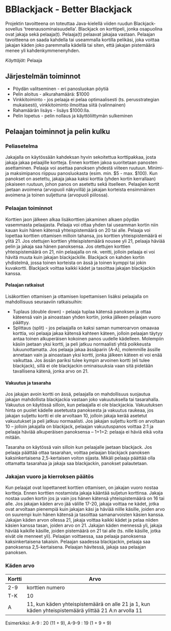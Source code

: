 # BBlackjack - Better Blackjack
Projektin tavoitteena on toteuttaa Java-kielellä viiden ruudun Blackjack-sovellus 'treenausominaisuudella'. Blackjack on korttipeli,
jonka osapuolina ovat jakaja sekä pelaaja(t). Pelaaja(t) pelaavat jakajaa vastaan. Pelaajan tavoitteena on
saada kahdella tai useammalla kortilla pelikäsi, joka voittaa jakajan käden joko paremmalla kädellä tai siten, että
jakajan pistemäärä menee yli kahdenkymmenenyhden.

*Käyttäjät:* Pelaaja

## Järjestelmän toiminnot
* Pöydän valitseminen - eri panosluokan pöytiä
* Pelin aloitus - alkurahamäärä: $1000
* Vinkkitoiminto - jos pelaaja ei pelaa optimaalisesti (ts. perusstrategian mukaisesti), vinkkitoiminto ilmoittaa siitä (valinnainen)
* Rahamäärän lisäys - lisäys $1000:lla.
* Pelin lopetus - pelin nollaus ja käyttöliittymän sulkeminen

## Pelaajan toiminnot ja pelin kulku
### Peliasetelma
Jakajalla on käytössään kahdeksan hyvin sekoitettua korttipakkaa, josta jakaja jakaa pelaajille kortteja.
Ennen korttien jakoa suoritetaan panosten asettaminen. Pelaaja voi asettaa panoksen yhdestä viiteen ruutuun.
Minimi- ja maksimipanos riippuu panosluokasta (esim. min. $5 - max. $100). Kun panokset on asetettu, jakaja jakaa kaksi
korttia (yhden kortin kerrallaan) jokaiseen ruutuun, johon panos on asetettu sekä itselleen. Pelaajien kortit jaetaan
avoimena (arvopuoli näkyvillä) ja jakajan korteista ensimmäinen avoimena ja toinen suljettuna (arvopuoli piilossa).

### Pelaajan toiminnot
Korttien jaon jälkeen alkaa lisäkorttien jakaminen alkaen pöydän vasemmasta pelaajasta. Pelaaja voi ottaa yhden tai useamman kortin
niin kauan kuin hänen kätensä yhteispistemäärä on 20 tai alle. Pelaaja voi lopettaa korttien ottamisen milloin tahansa,
jos korttien yhteispistemäärä ei ylitä 21. Jos otettujen korttien yhteispistemäärä nousee yli 21, pelaaja häviää pelin ja jakaja
saa hänen panoksensa. Jos otettujen korttien yhteispistemäärä on 21, niin pelaajalla on nk. ventti, jolloin pelaaja ei voi hävitä muuta kuin jakajan blackjackille. Blackjack on kahden kortin yhdistelmä, jossa toinen korteista on ässä ja toinen kymppi
tai jokin kuvakortti. Blackjack voittaa kaikki kädet ja tasoittaa jakajan blackjackin kanssa.

#### Pelaajan ratkaisut
Lisäkorttien ottamisen ja ottamisen lopettamisen lisäksi pelaajalla on mahdollisuus seuraaviin ratkaisuihin:
* Tuplaus (double down) - pelaaja tuplaa kätensä panoksen ja ottaa käteensä vain ja ainoastaan yhden kortin, jonka jälkeen pelaajan
vuoro päättyy.
* Splittaus (split) - jos pelaajalla on kaksi saman numeroarvon omaavaa korttia, voi pelaaja jakaa kätensä kahteen käteen, jolloin
pelaajan täytyy antaa toinen alkuperäisen kokoinen panos uudelle kädelleen. Molempiin käsiin jaetaan yksi kortti, ja peli jatkuu
normaalisti yhtä poikkeusta lukuunottamatta. Jos pelaaja jakaa ässäparin (A-A), molemmille ässille annetaan vain ja ainoastaan yksi
kortti, jonka jälkeen käteen ei voi enää vaikuttaa. Jos ässän pariksi tulee kympin arvoinen kortti (eli tulee blackjack), sillä ei ole
blackjackin ominaisuuksia vaan sitä pidetään tavallisena kätenä, jonka arvo on 21.

#### Vakuutus ja tasaraha
Jos jakajan avoin kortti on ässä, pelaajalla on mahdollisuus suojautua jakajan mahdollista blackjackia vastaan joko vakuutuksella tai
tasarahalla. Vakuutus on käytössä silloin, kun pelaajalla ei ole blackjackia. Vakuutuksen hinta on puolet kädelle asetetusta panoksesta
ja vakuutus raukeaa, jos jakajan suljettu kortti ei ole arvoltaan 10, jolloin jakaja kerää asetetut vakuutukset ja peli jatkuu normaalisti.
Jos jakajan suljettu kortti on arvoltaan 10 – jolloin jakajalla on blackjack, pelaajan vakuutuspanos voittaa 2:1 ja pelaaja häviää
alkuperäisen panoksensa – 1+1=2: pelaaja ei häviä eikä voita mitään.

Tasaraha on käytössä vain silloin kun pelaajalle jaetaan blackjack. Jos pelaaja päättää ottaa tasarahan, voittaa pelaajan blackjack
panoksen kaksinkertaisena 2,5-kertaisen voiton sijasta. Mikäli pelaaja päättää olla ottamatta tasarahaa ja jakaja saa blackjackin,
panokset palautetaan.

### Jakajan vuoro ja kierroksen päätös
Kun pelaajat ovat lopettaneet korttien ottamisen, on jakajan vuoro nostaa kortteja. Ennen korttien nostamista jakaja kääntää suljetun
korttinsa. Jakaja nostaa uuden kortin jos ja vain jos hänen kätensä yhteispistemäärä on 16 tai alle. Jos jakajan käden arvo jää välille
17-20, jakaja voittaa ne kädet, jotka ovat arvoltaan pienempiä kuin jakajan käsi ja häviää niille käsille, joiden arvo on suurempi kuin
hänen kätensä ja tasoittaa samanarvoisten käsien kanssa. Jakajan käden arvon ollessa 21, jakaja voittaa kaikki kädet ja pelaa niiden käsien
kanssa tasan, joiden arvo on 21. Jakajan käden mennessä yli, jakaja häviää kaikille käsille, joiden pistemäärä on 21 tai alle (ts.
nille käsille, jotka eivät ole menneet yli). Pelaajan voittaessa, saa pelaaja panoksensa kaksinkertaisena takaisin. Pelaajan saadessa
blackjackin, pelaaja saa panoksensa 2,5-kertaisena. Pelaajan hävitessä, jakaja saa pelaajan panoksen.

### Käden arvo

Kortti | Arvo 
-------|----------------------------------------------
2-9    | korttien numero
T-K    | 10
A      | 11, kun käden yhteispistemäärä on alle 21 ja 1, kun käden yhteispistemäärä ylittää 21 A:n arvolla 11

Esimerkiksi: A-9 : 20 (11 + 9), A-9-9 : 19 (1 + 9 + 9)
